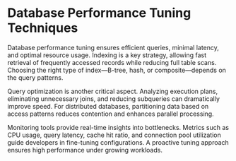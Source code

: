 # Database Performance Tuning Techniques

Database performance tuning ensures efficient queries, minimal latency, and optimal resource usage. Indexing is a key strategy, allowing fast retrieval of frequently accessed records while reducing full table scans. Choosing the right type of index—B-tree, hash, or composite—depends on the query patterns.

Query optimization is another critical aspect. Analyzing execution plans, eliminating unnecessary joins, and reducing subqueries can dramatically improve speed. For distributed databases, partitioning data based on access patterns reduces contention and enhances parallel processing.

Monitoring tools provide real-time insights into bottlenecks. Metrics such as CPU usage, query latency, cache hit ratio, and connection pool utilization guide developers in fine-tuning configurations. A proactive tuning approach ensures high performance under growing workloads.
